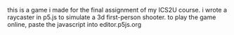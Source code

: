 this is a game i made for the final assignment of my ICS2U course. i wrote a raycaster in p5.js to simulate a 3d first-person shooter. 
to play the game online, paste the javascript into editor.p5js.org
